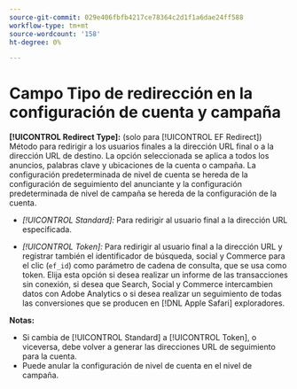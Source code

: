 ```yaml
---
source-git-commit: 029e406fbfb4217ce78364c2d1f1a6dae24ff588
workflow-type: tm+mt
source-wordcount: '158'
ht-degree: 0%

---
```

# Campo Tipo de redirección en la configuración de cuenta y campaña

**[!UICONTROL Redirect Type]:** (solo para [!UICONTROL EF Redirect]) Método para redirigir a los usuarios finales a la dirección URL final o a la dirección URL de destino. La opción seleccionada se aplica a todos los anuncios, palabras clave y ubicaciones de la cuenta o campaña. La configuración predeterminada de nivel de cuenta se hereda de la configuración de seguimiento del anunciante y la configuración predeterminada de nivel de campaña se hereda de la configuración de la cuenta.

* *[!UICONTROL Standard]:* Para redirigir al usuario final a la dirección URL especificada.

* *[!UICONTROL Token]:* Para redirigir al usuario final a la dirección URL y registrar también el identificador de búsqueda, social y Commerce para el clic (`ef_id`) como parámetro de cadena de consulta, que se usa como token. Elija esta opción si desea realizar un informe de las transacciones sin conexión, si desea que Search, Social y Commerce intercambien datos con Adobe Analytics o si desea realizar un seguimiento de todas las conversiones que se producen en [!DNL Apple Safari] exploradores.

**Notas:**

* Si cambia de [!UICONTROL Standard] a [!UICONTROL Token], o viceversa, debe volver a generar las direcciones URL de seguimiento para la cuenta.
* Puede anular la configuración de nivel de cuenta en el nivel de campaña.

